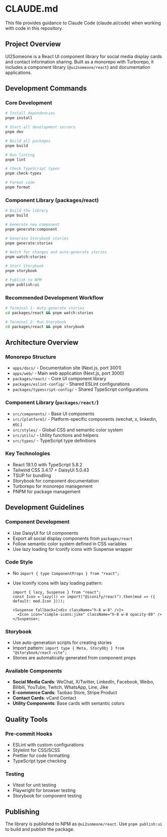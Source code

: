 # CLAUDE.md

This file provides guidance to Claude Code (claude.ai/code) when working with code in this repository.

## Project Overview

UI2Someone is a React UI component library for social media display cards and contact information sharing. Built as a monorepo with Turborepo, it includes a component library (`@ui2someone/react`) and documentation applications.

## Development Commands

### Core Development

```bash
# Install dependencies
pnpm install

# Start all development servers
pnpm dev

# Build all packages
pnpm build

# Run linting
pnpm lint

# Check TypeScript types
pnpm check-types

# Format code
pnpm format
```

### Component Library (packages/react)

```bash
# Build the library
pnpm build

# Generate new component
pnpm generate:component

# Generate Storybook stories
pnpm generate:stories

# Watch for changes and auto-generate stories
pnpm watch:stories

# Start Storybook
pnpm storybook

# Publish to NPM
pnpm publish:ui
```

### Recommended Development Workflow

```bash
# Terminal 1: Auto-generate stories
cd packages/react && pnpm watch:stories

# Terminal 2: Run Storybook
cd packages/react && pnpm storybook
```

## Architecture Overview

### Monorepo Structure

- `apps/docs/` - Documentation site (Next.js, port 3001)
- `apps/web/` - Main web application (Next.js, port 3000)
- `packages/react/` - Core UI component library
- `packages/eslint-config/` - Shared ESLint configurations
- `packages/typescript-config/` - Shared TypeScript configurations

### Component Library (`packages/react/`)

- `src/components/` - Base UI components
- `src/[platform]/` - Platform-specific components (wechat, x, linkedin, etc.)
- `src/styles/` - Global CSS and semantic color system
- `src/utils/` - Utility functions and helpers
- `src/types/` - TypeScript type definitions

### Key Technologies

- React 19.1.0 with TypeScript 5.8.2
- Tailwind CSS 3.4.17 + DaisyUI 5.0.43
- TSUP for bundling
- Storybook for component documentation
- Turborepo for monorepo management
- PNPM for package management

## Development Guidelines

### Component Development

- Use DaisyUI for UI components
- Export all social display components from `packages/react`
- Follow semantic color system defined in CSS variables
- Use lazy loading for Iconify icons with Suspense wrapper

### Code Style

- No `import { type ComponentProps } from "react";`
- Use Iconify icons with lazy loading pattern:

  ```tsx
  import { lazy, Suspense } from "react";
  const Icon = lazy(() => import("@iconify/react").then(mod => ({ default: mod.Icon })));

  <Suspense fallback={<div className="h-8 w-8" />}>
    <Icon icon="simple-icons:jike" className="h-8 w-8 opacity-80" />
  </Suspense>;
  ```

### Storybook

- Use auto-generation scripts for creating stories
- Import pattern: `import type { Meta, StoryObj } from "@storybook/react-vite";`
- Stories are automatically generated from component props

### Available Components

- **Social Media Cards**: WeChat, X/Twitter, LinkedIn, Facebook, Weibo, Bilibili, YouTube, Twitch, WhatsApp, Line, Jike
- **E-commerce Cards**: Taobao Store, Stripe Product
- **Contact Cards**: vCard Contact
- **Utility Components**: Base cards with semantic colors

## Quality Tools

### Pre-commit Hooks

- ESLint with custom configurations
- Stylelint for CSS/SCSS
- Prettier for code formatting
- TypeScript type checking

### Testing

- Vitest for unit testing
- Playwright for browser testing
- Storybook for component testing

## Publishing

The library is published to NPM as `@ui2someone/react`. Use `pnpm publish:ui` to build and publish the package.
